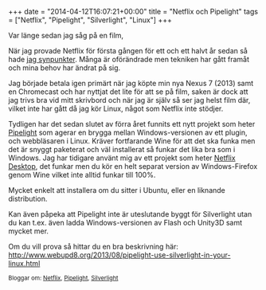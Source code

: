 +++
date = "2014-04-12T16:07:21+00:00"
title = "Netflix och Pipelight"
tags = ["Netflix", "Pipelight", "Silverlight", "Linux"]
+++

Var länge sedan jag såg på en film,

När jag provade Netflix för första gången för ett och ett halvt år sedan så hade [jag synpunkter][1]. Många är oförändrade men tekniken har gått framåt och mina behov har ändrat på sig.

Jag började betala igen primärt när jag köpte min nya Nexus 7 (2013) samt en Chromecast och har nyttjat det lite för att se på film, saken är dock att jag trivs bra vid mitt skrivbord och när jag är själv så ser jag helst film där, vilket inte har gått då jag kör Linux, något som Netflix inte stödjer.

Tydligen har det sedan slutet av förra året funnits ett nytt projekt som heter [Pipelight][2] som agerar en brygga mellan Windows-versionen av ett plugin, och webbläsaren i Linux. Kräver fortfarande Wine för att det ska funka men det är snyggt paketerat och väl installerat så funkar det lika bra som i Windows. Jag har tidigare använt mig av ett projekt som heter [Netflix Desktop][3], det funkar men du kör en helt separat version av Windows-Firefox genom Wine vilket inte alltid funkar till 100%.

Mycket enkelt att installera om du sitter i Ubuntu, eller en liknande distribution.

Kan även påpeka att Pipelight inte är uteslutande byggt för Silverlight utan du kan t.ex. även ladda Windows-versionen av Flash och Unity3D samt mycket mer.

Om du vill prova så hittar du en bra beskrivning här:  
<http://www.webupd8.org/2013/08/pipelight-use-silverlight-in-your-linux.html>

<small> <p class='technorati-tags'>
  Bloggar om: <a class='technorati-link' href='http://bloggar.se/om/Netflix' rel='tag' target='_self'>Netflix</a>, <a class='technorati-link' href='http://bloggar.se/om/Pipelight' rel='tag' target='_self'>Pipelight</a>, <a class='technorati-link' href='http://bloggar.se/om/Silverlight' rel='tag' target='_self'>Silverlight</a>
</p></small>

 [1]: http://nsg.cc/2012/10/22/tankar-om-netflix/
 [2]: https://launchpad.net/pipelight
 [3]: https://launchpad.net/netflix-desktop
